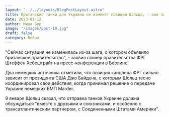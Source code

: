 ```yaml
---
layout: "../../layouts/BlogPostLayout.astro"
title: Британские танки для Украины не изменят позицию Шольца, - она зависит от Байдена, - Politico
date: 2023-01-12
author: Миша Бур
image: "/images/post-10.jpg"
draft: false
category: Война
---
```


"Сейчас ситуация не изменилась из-за шага, о котором объявило британское правительство", - заявил спикер правительства ФРГ Штеффен Хебештрайт на пресс-конференции в Берлине.

Два немецких источника отметили, что позиция канцлера ФРГ сильно зависит от президента США Джо Байдена, с которым Шольц тесно координировал свои действия, когда принимал решение о передаче Украине немецких БМП Marder.

9 января Щольц сказал, что отправка танков Украине должна обсуждаться "вместе с друзьями и союзниками, и особенно с трансатлантическим партнером, с Соединенными Штатами Америки".

